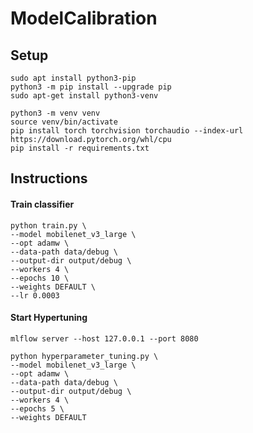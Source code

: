 # ModelCalibration

## Setup

```
sudo apt install python3-pip
python3 -m pip install --upgrade pip
sudo apt-get install python3-venv
```


```
python3 -m venv venv
source venv/bin/activate
pip install torch torchvision torchaudio --index-url https://download.pytorch.org/whl/cpu
pip install -r requirements.txt
```

## Instructions

#### Train classifier
```
python train.py \
--model mobilenet_v3_large \
--opt adamw \
--data-path data/debug \
--output-dir output/debug \
--workers 4 \
--epochs 10 \
--weights DEFAULT \
--lr 0.0003
```

#### Start Hypertuning
```
mlflow server --host 127.0.0.1 --port 8080
```

```
python hyperparameter_tuning.py \
--model mobilenet_v3_large \
--opt adamw \
--data-path data/debug \
--output-dir output/debug \
--workers 4 \
--epochs 5 \
--weights DEFAULT
```